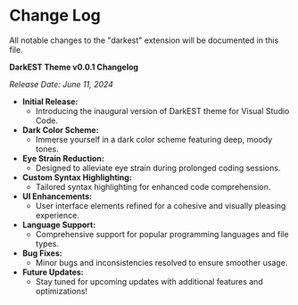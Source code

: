 # Change Log

All notable changes to the "darkest" extension will be documented in this file.

**DarkEST Theme v0.0.1 Changelog**

*Release Date: June 11, 2024*

- **Initial Release:**
  - Introducing the inaugural version of DarkEST theme for Visual Studio Code.
- **Dark Color Scheme:**
  - Immerse yourself in a dark color scheme featuring deep, moody tones.
- **Eye Strain Reduction:**
  - Designed to alleviate eye strain during prolonged coding sessions.
- **Custom Syntax Highlighting:**
  - Tailored syntax highlighting for enhanced code comprehension.
- **UI Enhancements:**
  - User interface elements refined for a cohesive and visually pleasing experience.
- **Language Support:**
  - Comprehensive support for popular programming languages and file types.
- **Bug Fixes:**
  - Minor bugs and inconsistencies resolved to ensure smoother usage.
- **Future Updates:**
  - Stay tuned for upcoming updates with additional features and optimizations!
